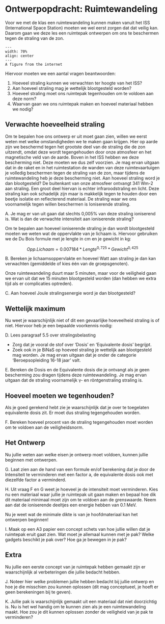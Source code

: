 # Ontwerpopdracht: Ruimtewandeling

Voor we met de klas een ruimtewandeling kunnen maken vanuit het ISS (International Space Station) moeten we wel eerst zorgen dat dat veilig kan. Daarom gaan we deze les een ruimtepak ontwerpen om ons te beschermen tegen de straling van de zon.

```{figure} spacesuit-history.jpg
---
width: 70%
align: center
---
A figure from the internet
```

Hiervoor moeten we een aantal vragen beantwoorden:
1.	Hoeveel straling kunnen we verwachten ter hoogte van het ISS?
2.	Aan hoeveel straling mag je wettelijk blootgesteld worden?
3.	Hoeveel straling moet ons ruimtepak tegenhouden om te voldoen aan deze norm?
4.	Waarvan gaan we ons ruimtepak maken en hoeveel materiaal hebben we nodig? 

## Verwachte hoeveelheid straling

Om te bepalen hoe ons ontwerp er uit moet gaan zien, willen we eerst weten met welke omstandigheden we te maken gaan krijgen. Hier op aarde zijn we beschermd tegen het grootste deel van de straling die de zon uitzendt, omdat deze wordt tegengehouden door onze atmosfeer en het magnetische veld van de aarde. Boven in het ISS hebben we deze bescherming niet. Deze moeten we dus zelf voorzien. 
Je mag ervan uitgaan dat in de raket en in het ruimtestation de wanden van deze ruimtevaartuigen je volledig beschermen tegen de straling van de zon, maar tijdens de ruimtewandeling heb je deze bescherming niet. Aan hoeveel straling word je dan blootgesteld?
De buitenkant van onze atmosfeer ontvangt 341 Wm-2 aan straling. Een groot deel hiervan is echter infraroodstraling en licht. Deze straling kan ook schadelijk zijn maar is makkelijk tegen te houden door een beetje isolatie en reflecterend materiaal. De straling waar we ons voornamelijk tegen willen beschermen is Ioniserende straling. 

A.	Je mag er van uit gaan dat slechts 0,005% van deze straling ioniserend is. Wat is dan de verwachte intensiteit aan ioniserende straling?

Om te bepalen aan hoeveel ioniserende straling je dan wordt blootgesteld moeten we weten wat de oppervlakte van je lichaam is. Hiervoor gebruiken we de Du Bois formule met je lengte in cm en je gewicht in kg:

$$ Opp. Lichaam = 0.007184 * Lengte^{0,725} * Gewicht^{0,425} $$

B.	Bereken je lichaamsoppervlakte en hoeveel Watt aan straling je dan kan verwachten (gemiddelde of kies één van de groepsgenoten).

Onze ruimtewandeling duurt maar 5 minuten, maar voor de veiligheid gaan we ervan uit dat we 15 minuten blootgesteld worden (dan hebben we extra tijd als er complicaties optreden).

C.	Aan hoeveel Joule stralingsenergie word je dan blootgesteld?

## Wettelijk maximum

Nu weet je waarschijnlijk niet of dit een gevaarlijke hoeveelheid straling is of niet. Hiervoor heb je een bepaalde voorkennis nodig:

D.	Lees paragraaf 5.5 over stralingsbelasting
*	Zorg dat je vooral de stof over ‘Dosis’ en ‘Equivalente dosis’ begrijpt.
*	Zoek ook in je BiNaS op hoeveel straling je wettelijk aan blootgesteld mag worden. Je mag ervan uitgaan dat je onder de categorie ‘Beroepsopleiding 16-18 jaar’ valt.

E.	Bereken de Dosis en de Equivalente dosis die je ontvangt als je geen bescherming zou dragen tijdens deze ruimtewandeling. Je mag ervan uitgaan dat de straling voornamelijk γ- en röntgenstraling straling is.


## Hoeveel moeten we tegenhouden?

Als je goed gerekend hebt zie je waarschijnlijk dat je over te toegelaten equivalente dosis zit. Er moet dus straling tegengehouden worden.

F.	Bereken hoeveel procent van de straling tegengehouden moet worden om te voldoen aan de veiligheidsnorm.

## Het Ontwerp

Nu jullie weten aan welke eisen je ontwerp moet voldoen, kunnen jullie beginnen met ontwerpen.

G.	Laat zien aan de hand van een formule en/of berekening dat je door de Intensiteit te verminderen met een factor a, de equivalente dosis ook met diezelfde factor a verminderd.

H.	Uit vraag F en G weet je hoeveel je de intensiteit moet verminderen. Kies nu een materiaal waar jullie je ruimtepak uit gaan maken en bepaal hoe dik dit materiaal minimaal moet zijn om te voldoen aan de grenswaarde. Neem aan dat de ioniserende deeltjes een energie hebben van 0.1 MeV.

Nu je weet wat de minimale dikte is van je hoofdmateriaal kan het ontwerpen beginnen!

I.	Maak op een A3 papier een concept schets van hoe jullie willen dat je ruimtepak eruit gaat zien. Wat moet je allemaal kunnen met je pak? Welke gadgets beschikt je pak over? Hoe ga je bewegen in je pak? 

## Extra

Nu jullie een eerste concept van je ruimtepak hebben gemaakt zijn er waarschijnlijk al verbeteringen die jullie bedacht hebben.

J.	Noteer hier welke problemen jullie hebben bedacht bij jullie ontwerp en hoe je die misschien zou kunnen oplossen (dit mag conceptueel, je hoeft er geen berekeningen bij te geven).

K.	Jullie pak is waarschijnlijk gemaakt uit een materiaal dat niet doorzichtig is. Nu is het wel handig om te kunnen zien als je een ruimtewandeling maakt. Hoe zou je dit kunnen oplossen zonder de veiligheid van je pak te verminderen?
